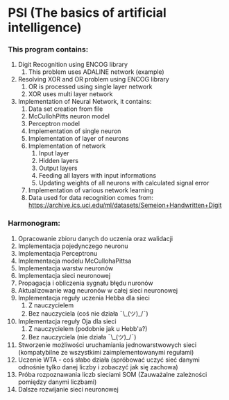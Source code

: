 # PSI (The basics of artificial intelligence)

### This program contains:

1. Digit Recognition using ENCOG library
    1. This problem uses ADALINE network (example)
2. Resolving XOR and OR problem using ENCOG library
    1. OR is processed using single layer network
    2. XOR uses multi layer network
3. Implementation of Neural Network, it contains:
    1. Data set creation from file
    2. McCullohPitts neuron model
    4. Perceptron model
    5. Implementation of single neuron
    6. Implementation of layer of neurons
    7. Implementation of network
        1. Input layer
        2. Hidden layers
        4. Output layers
        5. Feeding all layers with input informations
        6. Updating weights of all neurons with calculated signal error
    8. Implementation of various network learning 
    9. Data used for data recognition comes from:
        https://archive.ics.uci.edu/ml/datasets/Semeion+Handwritten+Digit
    
    
  
        
        
### Harmonogram:
1. Opracowanie zbioru danych do uczenia oraz walidacji
2. Implementacja pojedynczego neuronu
3. Implementacja Perceptronu
4. Implementacja modelu McCullohaPittsa
5. Implementacja warstw neuronów
6. Implementacja sieci neuronowej
7. Propagacja i obliczenia sygnału błędu nuronów
8. Aktualizowanie wag neuronów w całej sieci neuronowej
9. Implementacja reguły uczenia Hebba dla sieci
    1. Z nauczycielem 
    2. Bez nauczyciela (coś nie działa ¯\\\_(ツ)_/¯)
10. Implementacja reguły Oja dla sieci
    1. Z nauczycielem (podobnie jak u Hebb'a?)
    2. Bez nauczyciela (nie działa ¯\\\_(ツ)_/¯)
11. Stworzenie możliwości uruchamiania jednowarstwowych sieci (kompatybilne ze wszystkimi zaimplementowanymi regułami)
12. Uczenie WTA - coś słabo działa (spróbować uczyć sieć danymi odnośnie tylko danej liczby i zobaczyć jak się zachowa)
13. Próba rozpoznawania liczb sieciami SOM (Zauważalne zależności pomiędzy danymi liczbami)
99. Dalsze rozwijanie sieci neuronowej